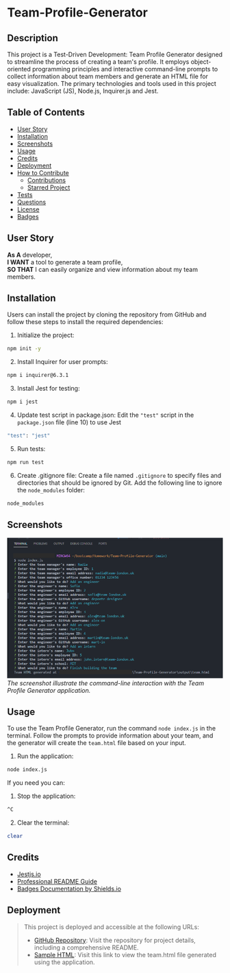 # Team-Profile-Generator

## Description
This project is a Test-Driven Development: Team Profile Generator designed to streamline the process of creating a team's profile. It employs object-oriented programming principles and interactive command-line prompts to collect information about team members and generate an HTML file for easy visualization. The primary technologies and tools used in this project include: JavaScript (JS), Node.js, Inquirer.js and Jest.

## Table of Contents
- [User Story](#user-story)
- [Installation](#installation)
- [Screenshots](#screenshots)
- [Usage](#usage)
- [Credits](#credits)
- [Deployment](#deployment)
- [How to Contribute](#how-to-contribute)
  - [Contributions](#contributions)
  - [Starred Project](#starred-project)
- [Tests](#tests)
- [Questions](#questions)
- [License](#license)
- [Badges](#badges)

## User Story
**As A** developer,  
**I WANT** a tool to generate a team profile,  
**SO THAT** I can easily organize and view information about my team members.

## Installation
Users can install the project by cloning the repository from GitHub and follow these steps to install the required dependencies:

1. Initialize the project:
```bash
npm init -y
```
2. Install Inquirer for user prompts:
```bash
npm i inquirer@6.3.1
```
3. Install Jest for testing:
```bash
npm i jest
```
4. Update test script in package.json:
Edit the `"test"` script in the `package.json` file (line 10) to use Jest
```bash
"test": "jest"
```
5. Run tests:
```bash
npm run test
```
6. Create .gitignore file:
Create a file named `.gitignore` to specify files and directories that should be ignored by Git. Add the following line to ignore the `node_modules` folder:
```bash
node_modules
```

## Screenshots
![Team Generator User Input Screenshot](./assets/images/team-generator-user-input.png)
*The screenshot illustrate the command-line interaction with the Team Profile Generator application.*

## Usage

To use the Team Profile Generator, run the command `node index.js` in the terminal. Follow the prompts to provide information about your team, and the generator will create the `team.html` file based on your input.

1. Run the application:
```bash
node index.js
```
If you need you can:
1. Stop the application:
```bash
^C
```
2. Clear the terminal:
```bash
clear
```

## Credits
* [Jestjs.io](https://jestjs.io/)
* [Professional README Guide](https://coding-boot-camp.github.io/full-stack/github/professional-readme-guide) 
* [Badges Documentation by Shields.io](https://shields.io/docs/logos)

## Deployment
> This project is deployed and accessible at the following URLs:
> 
> - [GitHub Repository](https://github.com/deponte-designer/Team-Profile-Generator "Team-Profile-Generator GitHub Repository"): Visit the repository for project details, including a comprehensive README.
> - [Sample HTML](https://github.com/deponte-designer/Team-Profile-Generator/blob/main/output/team.html "The output HTML file"): Visit this link to view the team.html file generated using the application.

